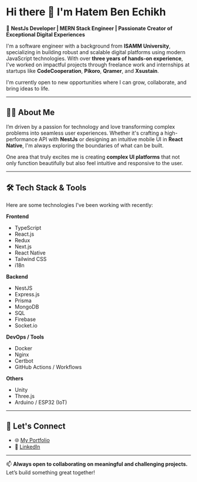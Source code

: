 # Hi there 👋 I'm Hatem Ben Echikh

🚀 **NestJs Developer | MERN Stack Engineer | Passionate Creator of Exceptional Digital Experiences**

I'm a software engineer with a background from **ISAMM University**, specializing in building robust and scalable digital platforms using modern JavaScript technologies. With over **three years of hands-on experience**, I've worked on impactful projects through freelance work and internships at startups like **CodeCooperation**, **Pikoro**, **Qramer**, and **Xsustain**.

I'm currently open to new opportunities where I can grow, collaborate, and bring ideas to life.

---

## 👨‍💻 About Me

I’m driven by a passion for technology and love transforming complex problems into seamless user experiences. Whether it's crafting a high-performance API with **NestJs** or designing an intuitive mobile UI in **React Native**, I'm always exploring the boundaries of what can be built.

One area that truly excites me is creating **complex UI platforms** that not only function beautifully but also feel intuitive and responsive to the user.

---

## 🛠️ Tech Stack & Tools

Here are some technologies I've been working with recently:

**Frontend**
- TypeScript
- React.js
- Redux
- Next.js
- React Native
- Tailwind CSS
- i18n

**Backend**
- NestJS
- Express.js
- Prisma
- MongoDB
- SQL
- Firebase
- Socket.io

**DevOps / Tools**
- Docker
- Nginx
- Certbot
- GitHub Actions / Workflows

**Others**
- Unity
- Three.js
- Arduino / ESP32 (IoT)

---

## 🔗 Let's Connect

- 🌐 [My Portfolio](https://hatem-benechikh.com/)
- 💼 [LinkedIn](https://www.linkedin.com/in/hatem-benechikh-31131517a/)

---

📫 **Always open to collaborating on meaningful and challenging projects.**  
Let’s build something great together!
